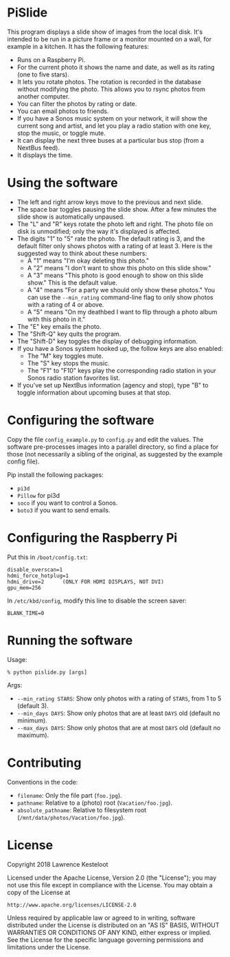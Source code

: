 # PiSlide

This program displays a slide show of images from the local disk.
It's intended to be run in a picture frame or a monitor mounted on a wall,
for example in a kitchen. It has the following features:

* Runs on a Raspberry Pi.
* For the current photo it shows the name and date, as well as its rating (one
  to five stars).
* It lets you rotate photos. The rotation is recorded in the database without
  modifying the photo. This allows you to rsync photos from another computer.
* You can filter the photos by rating or date.
* You can email photos to friends.
* If you have a Sonos music system on your network, it will show the current
  song and artist, and let you play a radio station with one key, stop the music,
  or toggle mute.
* It can display the next three buses at a particular bus stop (from a NextBus feed).
* It displays the time.

# Using the software

* The left and right arrow keys move to the previous and next slide.
* The space bar toggles pausing the slide show. After a few minutes the
  slide show is automatically unpaused.
* The "L" and "R" keys rotate the photo left and right. The photo file on disk
  is unmodified; only the way it's displayed is affected.
* The digits "1" to "5" rate the photo. The default rating is 3, and the default
  filter only shows photos with a rating of at least 3. Here is the suggested
  way to think about these numbers:
  * A "1" means "I'm okay deleting this photo."
  * A "2" means "I don't want to show this photo on this slide show."
  * A "3" means "This photo is good enough to show on this slide show." This is the
    default value.
  * A "4" means "For a party we should only show these photos." You can use the
    `--min_rating` command-line flag to only show photos with a rating of 4 or above.
  * A "5" means "On my deathbed I want to flip through a photo album with this photo in it."
* The "E" key emails the photo.
* The "Shift-Q" key quits the program.
* The "Shift-D" key toggles the display of debugging information.
* If you have a Sonos system hooked up, the follow keys are also enabled:
  * The "M" key toggles mute.
  * The "S" key stops the music.
  * The "F1" to "F10" keys play the corresponding radio station in your Sonos
    radio station favorites list.
* If you've set up NextBus information (agency and stop), type "B" to toggle
  information about upcoming buses at that stop.

# Configuring the software

Copy the file `config_example.py` to `config.py` and edit the values. The software
pre-processes images into a parallel directory, so find a place for those (not
necessarily a sibling of the original, as suggested by the example config file).

Pip install the following packages:

* `pi3d`
* `Pillow` for pi3d
* `soco` if you want to control a Sonos.
* `boto3` if you want to send emails.

# Configuring the Raspberry Pi

Put this in `/boot/config.txt`:

    disable_overscan=1
    hdmi_force_hotplug=1
    hdmi_drive=2      (ONLY FOR HDMI DISPLAYS, NOT DVI)
    gpu_mem=256

In `/etc/kbd/config`, modify this line to disable the screen saver:

    BLANK_TIME=0

# Running the software

Usage:

    % python pislide.py [args]

Args:

* `--min_rating STARS`: Show only photos with a rating of `STARS`, from 1 to 5 (default 3).
* `--min_days DAYS`: Show only photos that are at least `DAYS` old (default no minimum).
* `--max_days DAYS`: Show only photos that are at most `DAYS` old (default no maximum).

# Contributing

Conventions in the code:

* `filename`: Only the file part (`foo.jpg`).
* `pathname`: Relative to a (photo) root (`Vacation/foo.jpg`).
* `absolute_pathname`: Relative to filesystem root (`/mnt/data/photos/Vacation/foo.jpg`).

# License

Copyright 2018 Lawrence Kesteloot

Licensed under the Apache License, Version 2.0 (the "License");
you may not use this file except in compliance with the License.
You may obtain a copy of the License at

    http://www.apache.org/licenses/LICENSE-2.0

Unless required by applicable law or agreed to in writing, software
distributed under the License is distributed on an "AS IS" BASIS,
WITHOUT WARRANTIES OR CONDITIONS OF ANY KIND, either express or implied.
See the License for the specific language governing permissions and
limitations under the License.

